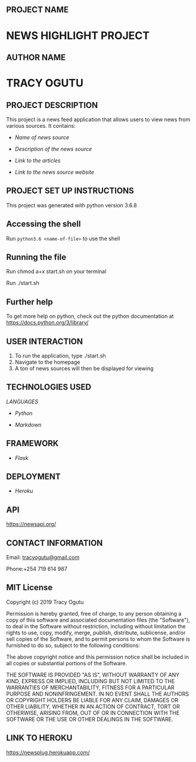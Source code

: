 ## PROJECT NAME
# NEWS HIGHLIGHT PROJECT

## AUTHOR NAME
# TRACY OGUTU

## PROJECT DESCRIPTION
This project is a news feed application that allows users to view news from various sources. It contains:
 
* _Name of news source_

* _Description of the news source_

* _Link to the articles_

* _Link to the news source website_

 
## PROJECT SET UP INSTRUCTIONS

This project was generated with python version 3.6.8

## Accessing the shell

Run `python3.6 <name-of-file>` to use the shell 

## Running the file

Run chmod a+x start.sh on your terminal

Run ./start.sh

## Further help
To get more help on python, check out the python documentation at https://docs.python.org/3/library/

## USER INTERACTION

1. To run the application, type ./start.sh
2. Navigate to the homepage
3. A ton of news sources will then be displayed for viewing

## TECHNOLOGIES USED

_LANGUAGES_

* _Python_

* _Markdown_

## FRAMEWORK

* _Flask_

## DEPLOYMENT

* _Heroku_

## API
https://newsapi.org/

## CONTACT INFORMATION

Email: tracyogutu@gmail.com

Phone:+254 719 614 987

## MIT License

Copyright (c) 2019 Tracy Ogutu

Permission is hereby granted, free of charge, to any person obtaining a copy
of this software and associated documentation files (the "Software"), to deal
in the Software without restriction, including without limitation the rights
to use, copy, modify, merge, publish, distribute, sublicense, and/or sell
copies of the Software, and to permit persons to whom the Software is
furnished to do so, subject to the following conditions:

The above copyright notice and this permission notice shall be included in all
copies or substantial portions of the Software.

THE SOFTWARE IS PROVIDED "AS IS", WITHOUT WARRANTY OF ANY KIND, EXPRESS OR
IMPLIED, INCLUDING BUT NOT LIMITED TO THE WARRANTIES OF MERCHANTABILITY,
FITNESS FOR A PARTICULAR PURPOSE AND NONINFRINGEMENT. IN NO EVENT SHALL THE
AUTHORS OR COPYRIGHT HOLDERS BE LIABLE FOR ANY CLAIM, DAMAGES OR OTHER
LIABILITY, WHETHER IN AN ACTION OF CONTRACT, TORT OR OTHERWISE, ARISING FROM,
OUT OF OR IN CONNECTION WITH THE SOFTWARE OR THE USE OR OTHER DEALINGS IN THE
SOFTWARE.

## LINK TO HEROKU

https://newsplug.herokuapp.com/
